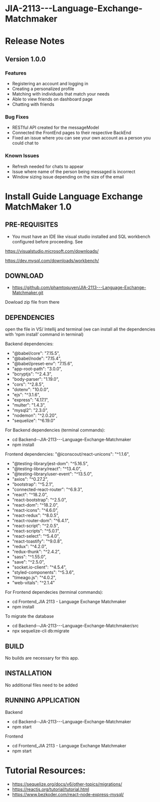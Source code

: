 # JIA-2113---Language-Exchange-Matchmaker

# Release Notes
## Version 1.0.0
### Features
* Registering an account and logging in
* Creating a personalized profile
* Matching with individuals that match your needs
* Able to view friends on dashboard page
* Chatting with friends 

### Bug Fixes
* RESTful API created for the messageModel
* Connected the FrontEnd pages to their respective BackEnd
* Fixed an issue where you can see your own account as a person you could chat to 

### Known Issues
* Refresh needed for chats to appear
* Issue where name of the person being messaged is incorrect
* Window sizing issue depending on the size of the email


# Install Guide Language Exchange MatchMaker 1.0 
## PRE-REQUISITES 
* You must have an IDE like visual studio installed and SQL workbench configured before proceeding. See 

https://visualstudio.microsoft.com/downloads/ 

https://dev.mysql.com/downloads/workbench/ 
## DOWNLOAD 
* https://github.com/phamtoquyen/JIA-2113---Language-Exchange-Matchmaker.git 

Dowload zip file from there 
## DEPENDENCIES 
open the file in VS/ Intellij and terminal (we can install all the dependencies with ‘npm install’ command in terminal) 

Backend dependencies: 
  * "@babel/core": "7.15.5",
  *  "@babel/node": "7.15.4",
  *  "@babel/preset-env": "7.15.6",
  *  "app-root-path": "3.0.0",
  *  "bcryptjs": "^2.4.3",
  *  "body-parser": "1.19.0",
  *  "cors": "^2.8.5",
  *  "dotenv": "10.0.0",
  *  "ejs": "^3.1.6",
  *  "express": "4.17.1",
  *  "multer": "1.4.3",
  *  "mysql2": "2.3.0",
  *  "nodemon": "^2.0.20",
  *  "sequelize": "^6.19.0"

For Backend dependencies (terminal commands): 
* cd Backend--JIA-2113---Language-Exchange-Matchmaker 
* npm install 


Frontend dependencies: 
"@iconscout/react-unicons": "^1.1.6",
  *  "@testing-library/jest-dom": "^5.16.5",
  *  "@testing-library/react": "^13.4.0",
  *  "@testing-library/user-event": "^13.5.0",
  *  "axios": "^0.27.2",
  *  "bootstrap": "^5.2.1",
  *  "connected-react-router": "^6.9.3",
  *  "react": "^18.2.0",
  *  "react-bootstrap": "^2.5.0",
  *  "react-dom": "^18.2.0",
  *  "react-icons": "^4.6.0",
  *  "react-redux": "^8.0.5",
  *  "react-router-dom": "^6.4.1",
  *  "react-script": "^2.0.5",
  *  "react-scripts": "^5.0.1",
  *  "react-select": "^5.4.0",
  *  "react-toastify": "^9.0.8",
  *  "redux": "^4.2.0",
  *  "redux-thunk": "^2.4.2",
  *  "sass": "^1.55.0",
  *  "save": "^2.5.0",
  *  "socket.io-client": "^4.5.4",
  *  "styled-components": "^5.3.6",
  *  "timeago.js": "^4.0.2",
  *  "web-vitals": "^2.1.4"


For Frontend dependecies (terminal commands): 

* cd Frontend_JIA 2113 - Language Exchange Matchmaker 
* npm install  

To migrate the database 
* cd Backend--JIA-2113---Language-Exchange-Matchmaker/src 
* npx sequelize-cli db:migrate 
 
## BUILD 
No builds are necessary for this app.
## INSTALLATION 
No additional files need to be added 

## RUNNING APPLICATION
Backend
* cd Backend--JIA-2113---Language-Exchange-Matchmaker 
* npm start

Frontend
* cd Frontend_JIA 2113 - Language Exchange Matchmaker 
* npm start

# Tutorial Resources: 

* https://sequelize.org/docs/v6/other-topics/migrations/ 
* https://reactjs.org/tutorial/tutorial.html 
* https://www.bezkoder.com/react-node-express-mysql/ 

 
